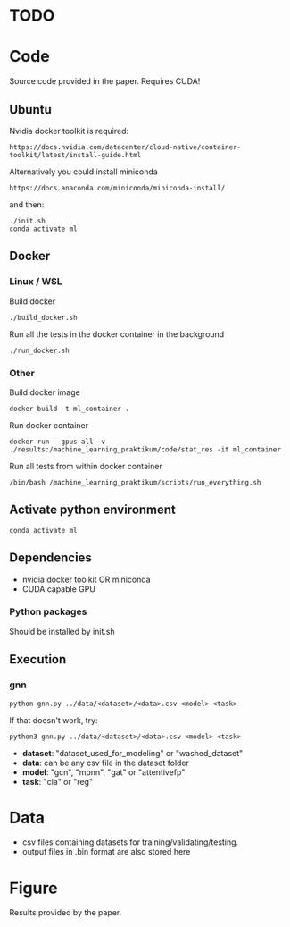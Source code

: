 # TODO


# Code

Source code provided in the paper. Requires CUDA!

## Ubuntu

Nvidia docker toolkit is required:

    https://docs.nvidia.com/datacenter/cloud-native/container-toolkit/latest/install-guide.html

Alternatively you could install miniconda

    https://docs.anaconda.com/miniconda/miniconda-install/

and then:

    ./init.sh
    conda activate ml

## Docker

### Linux / WSL

Build docker

    ./build_docker.sh

Run all the tests in the docker container in the background

    ./run_docker.sh

### Other

Build docker image

    docker build -t ml_container .

Run docker container

    docker run --gpus all -v ./results:/machine_learning_praktikum/code/stat_res -it ml_container

Run all tests from within docker container

    /bin/bash /machine_learning_praktikum/scripts/run_everything.sh



## Activate python environment

    conda activate ml


## Dependencies

- nvidia docker toolkit OR miniconda
- CUDA capable GPU

### Python packages
Should be installed by init.sh

## Execution

### gnn

    python gnn.py ../data/<dataset>/<data>.csv <model> <task>

If that doesn't work, try:

    python3 gnn.py ../data/<dataset>/<data>.csv <model> <task>

- **dataset**: "dataset_used_for_modeling" or "washed_dataset"
- **data**: can be any csv file in the dataset folder
- **model**: "gcn", "mpnn", "gat" or "attentivefp"
- **task**: "cla" or "reg"

# Data

- csv files containing datasets for training/validating/testing.
- output files in .bin format are also stored here

# Figure

Results provided by the paper.
